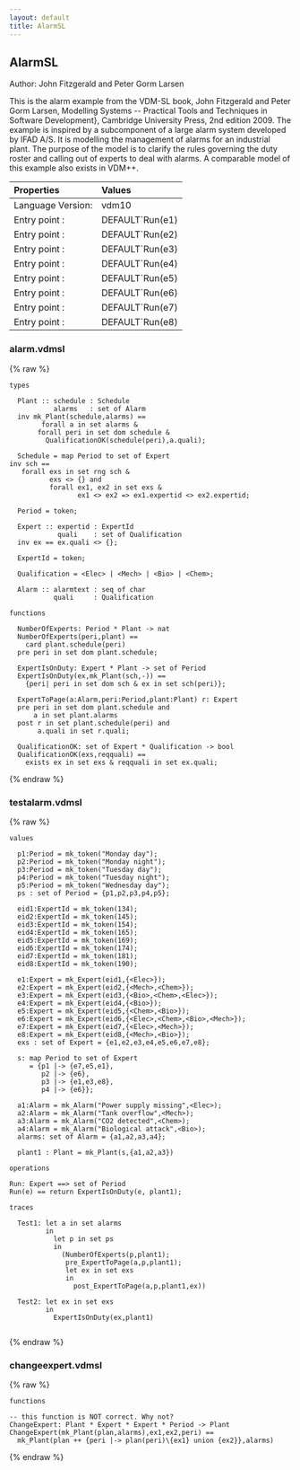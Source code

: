 ```yaml
---
layout: default
title: AlarmSL
---
```


## AlarmSL
Author: John Fitzgerald and Peter Gorm Larsen



This is the alarm example from the VDM-SL book, John Fitzgerald and
Peter Gorm Larsen, Modelling Systems -- Practical Tools and Techniques
in Software Development}, Cambridge University Press, 2nd edition
2009. The example is inspired by a subcomponent of a large alarm
system developed by IFAD A/S. It is modelling the management of alarms
for an industrial plant. The purpose of the model is to clarify the
rules governing the duty roster and calling out of experts to deal
with alarms. A comparable model of this example also exists in VDM++.


| Properties | Values          |
| :------------ | :---------- |
|Language Version:| vdm10|
|Entry point     :| DEFAULT`Run(e1)|
|Entry point     :| DEFAULT`Run(e2)|
|Entry point     :| DEFAULT`Run(e3)|
|Entry point     :| DEFAULT`Run(e4)|
|Entry point     :| DEFAULT`Run(e5)|
|Entry point     :| DEFAULT`Run(e6)|
|Entry point     :| DEFAULT`Run(e7)|
|Entry point     :| DEFAULT`Run(e8)|


### alarm.vdmsl

{% raw %}
~~~
types

  Plant :: schedule : Schedule
           alarms   : set of Alarm
  inv mk_Plant(schedule,alarms) ==
        forall a in set alarms &
	   forall peri in set dom schedule &
	     QualificationOK(schedule(peri),a.quali);
	     
  Schedule = map Period to set of Expert
inv sch ==
   forall exs in set rng sch &
          exs <> {} and
          forall ex1, ex2 in set exs &
                 ex1 <> ex2 => ex1.expertid <> ex2.expertid;

  Period = token;

  Expert :: expertid : ExpertId
            quali    : set of Qualification
  inv ex == ex.quali <> {};

  ExpertId = token;

  Qualification = <Elec> | <Mech> | <Bio> | <Chem>;
	   
  Alarm :: alarmtext : seq of char
           quali     : Qualification

functions

  NumberOfExperts: Period * Plant -> nat
  NumberOfExperts(peri,plant) ==
    card plant.schedule(peri)
  pre peri in set dom plant.schedule;

  ExpertIsOnDuty: Expert * Plant -> set of Period
  ExpertIsOnDuty(ex,mk_Plant(sch,-)) ==
    {peri| peri in set dom sch & ex in set sch(peri)};

  ExpertToPage(a:Alarm,peri:Period,plant:Plant) r: Expert
  pre peri in set dom plant.schedule and
      a in set plant.alarms
  post r in set plant.schedule(peri) and
       a.quali in set r.quali;

  QualificationOK: set of Expert * Qualification -> bool
  QualificationOK(exs,reqquali) ==
    exists ex in set exs & reqquali in set ex.quali;

~~~
{% endraw %}

### testalarm.vdmsl

{% raw %}
~~~
values
 
  p1:Period = mk_token("Monday day");
  p2:Period = mk_token("Monday night");
  p3:Period = mk_token("Tuesday day");
  p4:Period = mk_token("Tuesday night");
  p5:Period = mk_token("Wednesday day");
  ps : set of Period = {p1,p2,p3,p4,p5};

  eid1:ExpertId = mk_token(134);
  eid2:ExpertId = mk_token(145);
  eid3:ExpertId = mk_token(154);
  eid4:ExpertId = mk_token(165);
  eid5:ExpertId = mk_token(169);
  eid6:ExpertId = mk_token(174);
  eid7:ExpertId = mk_token(181);
  eid8:ExpertId = mk_token(190);
  
  e1:Expert = mk_Expert(eid1,{<Elec>});
  e2:Expert = mk_Expert(eid2,{<Mech>,<Chem>});
  e3:Expert = mk_Expert(eid3,{<Bio>,<Chem>,<Elec>});
  e4:Expert = mk_Expert(eid4,{<Bio>});
  e5:Expert = mk_Expert(eid5,{<Chem>,<Bio>});
  e6:Expert = mk_Expert(eid6,{<Elec>,<Chem>,<Bio>,<Mech>});
  e7:Expert = mk_Expert(eid7,{<Elec>,<Mech>});
  e8:Expert = mk_Expert(eid8,{<Mech>,<Bio>});
  exs : set of Expert = {e1,e2,e3,e4,e5,e6,e7,e8};

  s: map Period to set of Expert
     = {p1 |-> {e7,e5,e1},
        p2 |-> {e6},
        p3 |-> {e1,e3,e8},
        p4 |-> {e6}};

  a1:Alarm = mk_Alarm("Power supply missing",<Elec>);
  a2:Alarm = mk_Alarm("Tank overflow",<Mech>);
  a3:Alarm = mk_Alarm("CO2 detected",<Chem>);
  a4:Alarm = mk_Alarm("Biological attack",<Bio>);
  alarms: set of Alarm = {a1,a2,a3,a4};
  
  plant1 : Plant = mk_Plant(s,{a1,a2,a3})
  
operations

Run: Expert ==> set of Period
Run(e) == return ExpertIsOnDuty(e, plant1);

traces 

  Test1: let a in set alarms
         in
           let p in set ps 
           in
             (NumberOfExperts(p,plant1);
              pre_ExpertToPage(a,p,plant1);
              let ex in set exs
              in
                post_ExpertToPage(a,p,plant1,ex))
               
  Test2: let ex in set exs
         in
           ExpertIsOnDuty(ex,plant1)
 
~~~
{% endraw %}

### changeexpert.vdmsl

{% raw %}
~~~
functions

-- this function is NOT correct. Why not?
ChangeExpert: Plant * Expert * Expert * Period -> Plant
ChangeExpert(mk_Plant(plan,alarms),ex1,ex2,peri) ==
  mk_Plant(plan ++ {peri |-> plan(peri)\{ex1} union {ex2}},alarms)
~~~
{% endraw %}


